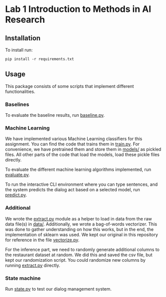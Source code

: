 # Lab 1 Introduction to Methods in AI Research

## Installation

To install run:

```
pip install -r requirements.txt
```

## Usage

This package consists of some scripts that implement different functionalities.

### Baselines

To evaluate the baseline results, run [baseline.py](baseline.py).

### Machine Learning

We have implemented various Machine Learning classifiers for this assignment.
You can find the code that trains them in [train.py](train.py).
For convenience, we have pretrained them and store them in [models/](models/) as pickled files.
All other parts of the code that load the models, load these pickle files directly.

To evaluate the different machine learning algorithms implemented, run [evaluate.py](evaluate.py).

To run the interactive CLI environment where you can type sentences, and the system predicts the dialog act based on a selected model, run [predict.py](predict.py).

### Additional

We wrote the [extract.py](extract.py) module as a helper to load in data from the raw data file(s) in [data/](data/).
Additionally, we wrote a bag-of-words vectorizer. This was done to gather understanding on how this works, but in the end, the implementation of sklearn was used.
We kept our original in this repository for reference in the file [vectorize.py](vectorize.py).

For the inference part, we need to randomly generate additional columns to the restaurant dataset at random. We did this and saved the csv file, but kept our randomization script.
You could randomize new columns by running [extract.py](extract.py) directly.

### State machine

Run [state.py](state.py) to test our dialog management system.
